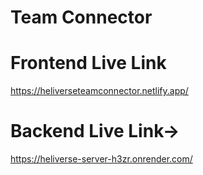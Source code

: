 # Team Connector

# Frontend Live Link
https://heliverseteamconnector.netlify.app/


# Backend Live Link-> 
https://heliverse-server-h3zr.onrender.com/
 
